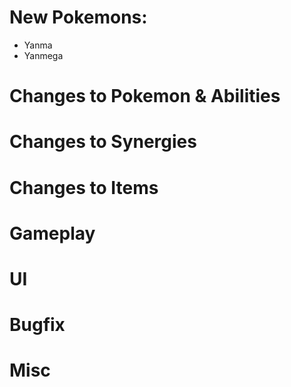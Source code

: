 # New Pokemons:

- Yanma
- Yanmega

# Changes to Pokemon & Abilities

# Changes to Synergies

# Changes to Items

# Gameplay

# UI

# Bugfix

# Misc
